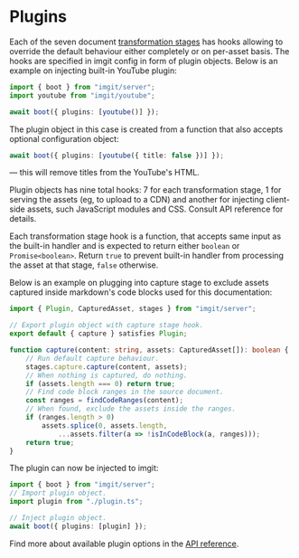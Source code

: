 ﻿# Plugins

Each of the seven document [transformation stages](/guide/#how) has hooks allowing to override the default behaviour either completely or on per-asset basis. The hooks are specified in imgit config in form of plugin objects. Below is an example on injecting built-in YouTube plugin:

```ts
import { boot } from "imgit/server";
import youtube from "imgit/youtube";

await boot({ plugins: [youtube()] });
```

The plugin object in this case is created from a function that also accepts optional configuration object:

```ts
await boot({ plugins: [youtube({ title: false })] });
```
— this will remove titles from the YouTube's HTML.

Plugin objects has nine total hooks: 7 for each transformation stage, 1 for serving the assets (eg, to upload to a CDN) and another for injecting client-side assets, such JavaScript modules and CSS. Consult API reference for details.

Each transformation stage hook is a function, that accepts same input as the built-in handler and is expected to return either `boolean` or `Promise<boolean>`. Return `true` to prevent built-in handler from processing the asset at that stage, `false` otherwise.

Below is an example on plugging into capture stage to exclude assets captured inside markdown's code blocks used for this documentation:

```ts
import { Plugin, CapturedAsset, stages } from "imgit/server";

// Export plugin object with capture stage hook.
export default { capture } satisfies Plugin;

function capture(content: string, assets: CapturedAsset[]): boolean {
    // Run default capture behaviour.
    stages.capture.capture(content, assets);
    // When nothing is captured, do nothing.
    if (assets.length === 0) return true;
    // Find code block ranges in the source document.
    const ranges = findCodeRanges(content);
    // When found, exclude the assets inside the ranges.
    if (ranges.length > 0)
        assets.splice(0, assets.length,
            ...assets.filter(a => !isInCodeBlock(a, ranges)));
    return true;
}
```

The plugin can now be injected to imgit:

```ts [index.ts]
import { boot } from "imgit/server";
// Import plugin object.
import plugin from "./plugin.ts";

// Inject plugin object.
await boot({ plugins: [plugin] });
```

Find more about available plugin options in the [API reference](/api/server/type-aliases/Plugin).

